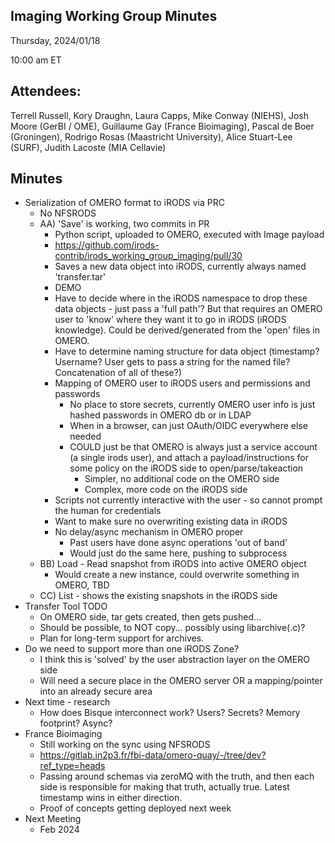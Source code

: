 ## Imaging Working Group Minutes

Thursday, 2024/01/18

10:00 am ET

## Attendees:

Terrell Russell, Kory Draughn, Laura Capps, Mike Conway (NIEHS), Josh Moore (GerBI / OME), Guillaume Gay (France Bioimaging), Pascal de Boer (Groningen), Rodrigo Rosas (Maastricht University), Alice Stuart-Lee (SURF), Judith Lacoste (MIA Cellavie)

## Minutes

 - Serialization of OMERO format to iRODS via PRC
   - No NFSRODS
   - AA) 'Save' is working, two commits in PR
     - Python script, uploaded to OMERO, executed with Image payload
     - https://github.com/irods-contrib/irods_working_group_imaging/pull/30
     - Saves a new data object into iRODS, currently always named 'transfer.tar'
     - DEMO
     - Have to decide where in the iRODS namespace to drop these data objects - just pass a 'full path'?  But that requires an OMERO user to 'know' where they want it to go in iRODS (iRODS knowledge).  Could be derived/generated from the 'open' files in OMERO.
     - Have to determine naming structure for data object (timestamp?  Username?  User gets to pass a string for the named file?  Concatenation of all of these?)
     - Mapping of OMERO user to iRODS users and permissions and passwords
       - No place to store secrets, currently OMERO user info is just hashed passwords in OMERO db or in LDAP
       - When in a browser, can just OAuth/OIDC everywhere else needed
       - COULD just be that OMERO is always just a service account (a single irods user), and attach a payload/instructions for some policy on the iRODS side to open/parse/takeaction
         - Simpler, no additional code on the OMERO side
         - Complex, more code on the iRODS side
     - Scripts not currently interactive with the user - so cannot prompt the human for credentials
     - Want to make sure no overwriting existing data in iRODS
     - No delay/async mechanism in OMERO proper
       - Past users have done async operations 'out of band'
       - Would just do the same here, pushing to subprocess
   - BB) Load - Read snapshot from iRODS into active OMERO object
     - Would create a new instance, could overwrite something in OMERO, TBD
   - CC) List - shows the existing snapshots in the iRODS side
 - Transfer Tool TODO
   - On OMERO side, tar gets created, then gets pushed…
   - Should be possible, to NOT copy… possibly using libarchive(.c)?
   - Plan for long-term support for archives.
 - Do we need to support more than one iRODS Zone?
   - I think this is 'solved' by the user abstraction layer on the OMERO side
   - Will need a secure place in the OMERO server OR a mapping/pointer into an already secure area
 - Next time - research
   - How does Bisque interconnect work?  Users?  Secrets?  Memory footprint?  Async?
 - France Bioimaging
   - Still working on the sync using NFSRODS
   - https://gitlab.in2p3.fr/fbi-data/omero-quay/-/tree/dev?ref_type=heads 
   - Passing around schemas via zeroMQ with the truth, and then each side is responsible for making that truth, actually true. Latest timestamp wins in either direction.
   - Proof of concepts getting deployed next week
 - Next Meeting
   - Feb 2024
